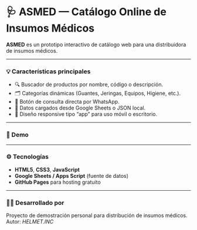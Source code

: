 # 🩺 ASMED — Catálogo Online de Insumos Médicos

**ASMED** es un prototipo interactivo de catálogo web para una distribuidora de insumos médicos.

---

### 💡 Características principales
- 🔍 Buscador de productos por nombre, código o descripción.  
- 🗂️ Categorías dinámicas (Guantes, Jeringas, Equipos, Higiene, etc.).  
- 💬 Botón de consulta directa por WhatsApp.  
- 📄 Datos cargados desde Google Sheets o JSON local.  
- 📱 Diseño responsive tipo “app” para uso móvil o escritorio.

---

### 🚀 Demo

---

### ⚙️ Tecnologías
- **HTML5**, **CSS3**, **JavaScript**  
- **Google Sheets / Apps Script** (fuente de datos)
- **GitHub Pages** para hosting gratuito

---

### 🧑‍💻 Desarrollado por
Proyecto de demostración personal para distribución de insumos médicos.  
Autor: _HELMET.INC_
